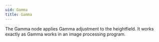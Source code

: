 ```yaml
---
uid: Gamma
title: Gamma
---
```


The Gamma node applies Gamma adjustment to the heightfield. It works exactly as Gamma works in an image processing program.